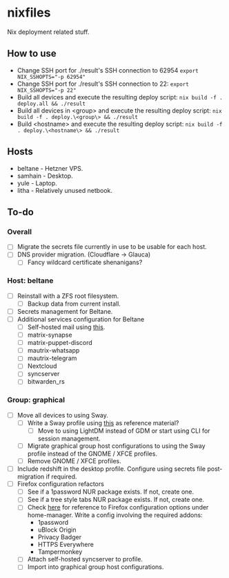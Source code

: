 # nixfiles

Nix deployment related stuff.

## How to use

* Change SSH port for ./result's SSH connection to 62954 `export NIX_SSHOPTS="-p 62954"`
* Change SSH port for ./result's SSH connection to 22: `export NIX_SSHOPTS="-p 22"`
* Build all devices and execute the resulting deploy script: `nix build -f . deploy.all && ./result`
* Build all devices in \<group\> and execute the resulting deploy script:  `nix build -f . deploy.\<group\> && ./result`
* Build \<hostname\> and execute the resulting deploy script: `nix build -f . deploy.\<hostname\> && ./result`

## Hosts

* beltane - Hetzner VPS.
* samhain - Desktop.
* yule - Laptop.
* litha - Relatively unused netbook.

## To-do

### Overall
- [ ] Migrate the secrets file currently in use to be usable for each host.
- [ ] DNS provider migration. (Cloudflare -> Glauca)
  - [ ] Fancy wildcard certificate shenanigans?

### Host: beltane
- [ ] Reinstall with a ZFS root filesystem.
  - [ ] Backup data from current install.
- [ ] Secrets management for Beltane.
- [ ] Additional services configuration for Beltane
  - [ ] Self-hosted mail using [this](https://gitlab.com/simple-nixos-mailserver/nixos-mailserver).
  - [ ] matrix-synapse
  - [ ] matrix-puppet-discord
  - [ ] mautrix-whatsapp
  - [ ] mautrix-telegram
  - [ ] Nextcloud
  - [ ] syncserver
  - [ ] bitwarden_rs

### Group: graphical
- [ ] Move all devices to using Sway. 
  - [ ] Write a Sway profile using [this](http://blog.patapon.info/nixos-systemd-sway/) as reference material? 
    - [ ] Move to using LightDM instead of GDM or start using CLI for session management.
  - [ ] Migrate graphical group host configurations to using the Sway profile instead of the GNOME / XFCE profiles.
  - [ ] Remove GNOME / XFCE profiles.
- [ ] Include redshift in the desktop profile. Configure using secrets file post-migration if required.
- [ ] Firefox configuration refactors
  - [ ] See if a 1password NUR package exists. If not, create one.
  - [ ] See if a tree style tabs NUR package exists. If not, create one.
  - [ ] Check [here](https://rycee.gitlab.io/home-manager/options.html) for reference to Firefox configuration options under home-manager. Write a config involving the required addons:
    - 1password
    - uBlock Origin
    - Privacy Badger
    - HTTPS Everywhere
    - Tampermonkey
  - [ ] Attach self-hosted syncserver to profile.
  - [ ] Import into graphical group host configurations.